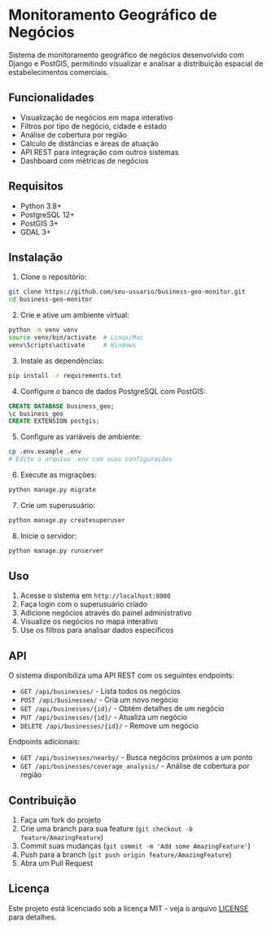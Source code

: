 # Monitoramento Geográfico de Negócios

Sistema de monitoramento geográfico de negócios desenvolvido com Django e PostGIS, permitindo visualizar e analisar a distribuição espacial de estabelecimentos comerciais.

## Funcionalidades

- Visualização de negócios em mapa interativo
- Filtros por tipo de negócio, cidade e estado
- Análise de cobertura por região
- Cálculo de distâncias e áreas de atuação
- API REST para integração com outros sistemas
- Dashboard com métricas de negócios

## Requisitos

- Python 3.8+
- PostgreSQL 12+
- PostGIS 3+
- GDAL 3+

## Instalação

1. Clone o repositório:
```bash
git clone https://github.com/seu-usuario/business-geo-monitor.git
cd business-geo-monitor
```

2. Crie e ative um ambiente virtual:
```bash
python -m venv venv
source venv/bin/activate  # Linux/Mac
venv\Scripts\activate     # Windows
```

3. Instale as dependências:
```bash
pip install -r requirements.txt
```

4. Configure o banco de dados PostgreSQL com PostGIS:
```sql
CREATE DATABASE business_geo;
\c business_geo
CREATE EXTENSION postgis;
```

5. Configure as variáveis de ambiente:
```bash
cp .env.example .env
# Edite o arquivo .env com suas configurações
```

6. Execute as migrações:
```bash
python manage.py migrate
```

7. Crie um superusuário:
```bash
python manage.py createsuperuser
```

8. Inicie o servidor:
```bash
python manage.py runserver
```

## Uso

1. Acesse o sistema em `http://localhost:8000`
2. Faça login com o superusuário criado
3. Adicione negócios através do painel administrativo
4. Visualize os negócios no mapa interativo
5. Use os filtros para analisar dados específicos

## API

O sistema disponibiliza uma API REST com os seguintes endpoints:

- `GET /api/businesses/` - Lista todos os negócios
- `POST /api/businesses/` - Cria um novo negócio
- `GET /api/businesses/{id}/` - Obtém detalhes de um negócio
- `PUT /api/businesses/{id}/` - Atualiza um negócio
- `DELETE /api/businesses/{id}/` - Remove um negócio

Endpoints adicionais:

- `GET /api/businesses/nearby/` - Busca negócios próximos a um ponto
- `GET /api/businesses/coverage_analysis/` - Análise de cobertura por região

## Contribuição

1. Faça um fork do projeto
2. Crie uma branch para sua feature (`git checkout -b feature/AmazingFeature`)
3. Commit suas mudanças (`git commit -m 'Add some AmazingFeature'`)
4. Push para a branch (`git push origin feature/AmazingFeature`)
5. Abra um Pull Request

## Licença

Este projeto está licenciado sob a licença MIT - veja o arquivo [LICENSE](LICENSE) para detalhes. 